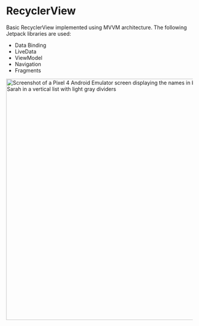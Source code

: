 # RecyclerView
Basic RecyclerView implemented using MVVM architecture. The following Jetpack libraries are used: 
- Data Binding
- LiveData
- ViewModel
- Navigation
- Fragments

<img src='https://user-images.githubusercontent.com/11078178/132103984-4b86091f-7df6-4a80-81d7-484060f0ed9d.png' title='Screenshot of RecyclerView Demo' height='650px' width='' alt='Screenshot of a Pixel 4 Android Emulator screen displaying the names in black Bob, John, and Sarah in a vertical list with light gray dividers' />
